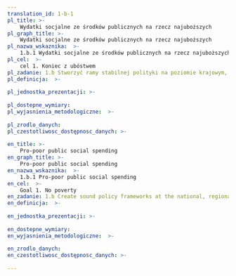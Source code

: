 ```yaml
---
translation_id: 1-b-1
pl_title: >-
    Wydatki socjalne ze środków publicznych na rzecz najuboższych
pl_graph_title: >-
    Wydatki socjalne ze środków publicznych na rzecz najuboższych
pl_nazwa_wskaznika:  >-
    1.b.1 Wydatki socjalne ze środków publicznych na rzecz najuboższych
pl_cel:  >-
    cel 1. Koniec z ubóstwem
pl_zadanie: 1.b Stworzyć ramy stabilnej polityki na poziomie krajowym, regionalnym i międzynarodowym w oparciu o strategie rozwoju wspierające ubogich i uwzględniające kwestię płci, by wesprzeć szybkie inwestowanie w działania ukierunkowane na eliminację ubóstwa
pl_definicja:  >-
    
pl_jednostka_prezentacji: >-
    
pl_dostepne_wymiary: 
pl_wyjasnienia_metodologiczne:  >-
    
pl_zrodlo_danych: 
pl_czestotliwosc_dostępnosc_danych: >-
    
en_title: >-
    Pro-poor public social spending
en_graph_title: >-
    Pro-poor public social spending
en_nazwa_wskaznika:  >-
    1.b.1 Pro-poor public social spending
en_cel:  >-
    Goal 1. No poverty
en_zadanie: 1.b Create sound policy frameworks at the national, regional and international levels, based on pro-poor and gender-sensitive development strategies, to support accelerated investment in poverty eradication actions
en_definicja:  >-
    
en_jednostka_prezentacji: >-
    
en_dostepne_wymiary: 
en_wyjasnienia_metodologiczne:  >-
    
en_zrodlo_danych: 
en_czestotliwosc_dostępnosc_danych: >-
    
---
```

